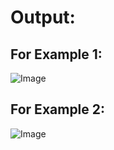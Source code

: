 # Output:

## For Example 1:
![Image](https://github.com/user-attachments/assets/837007dc-041d-4fcd-8713-df9c869d6730)

## For Example 2:
![Image](https://github.com/user-attachments/assets/4c4c1c93-6937-4539-bf82-a9e45b769494)
